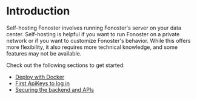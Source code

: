 # Introduction

Self-hosting Fonoster involves running Fonoster's server on your data center. Self-hosting is helpful if you want to run Fonoster on a private network or if you want to customize Fonoster's behavior. While this offers more flexibility, it also requires more technical knowledge, and some features may not be available.

Check out the following sections to get started:

- [Deploy with Docker](./deploy-with-docker.md)
- [First ApiKeys to log in](./first-apikeys.md)
- [Securing the backend and APIs](./securing-the-api.md)